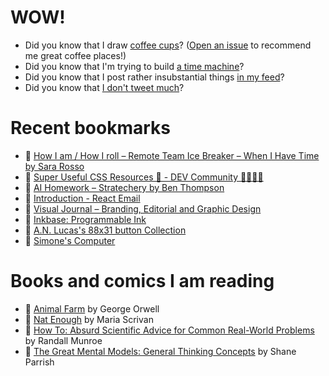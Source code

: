 # WOW!

- Did you know that I draw [coffee cups](https://papercups.mamuso.net/)? ([Open an issue](https://github.com/mamuso/papercups/issues) to recommend me great coffee places!)
- Did you know that I'm trying to build [a time machine](https://github.com/mamuso/fluxcapacitor)?
- Did you know that I post rather insubstantial things [in my feed](https://feed.mamuso.net/)?
- Did you know that [I don't tweet much](https://twitter.com/mamuso)?

# Recent bookmarks

- 👀 [How I am / How I roll – Remote Team Ice Breaker – When I Have Time by Sara Rosso](https://whenihavetime.com/2019/11/05/how-i-am-how-i-roll-remote-team-ice-breaker/)
- 👀 [Super Useful CSS Resources 🌈 - DEV Community 👩‍💻👨‍💻](https://dev.to/lissy93/super-useful-css-resources-1ba3)
- 👀 [AI Homework – Stratechery by Ben Thompson](https://stratechery.com/2022/ai-homework/)
- 👀 [Introduction - React Email](https://react.email/docs/introduction)
- 👀 [Visual Journal – Branding, Editorial and Graphic Design](https://visualjournal.it/page:6)
- 👀 [Inkbase: Programmable Ink](https://www.inkandswitch.com/inkbase/)
- 👀 [A.N. Lucas's 88x31 button Collection](https://anlucas.neocities.org/88x31Buttons.html)
- 👀 [Simone's Computer](https://simone.computer/#/webdesktops)


# Books and comics I am reading

- 📘 [Animal Farm](https://www.goodreads.com/book/show/8349198) by George Orwell
- 📘 [Nat Enough](https://www.goodreads.com/book/show/45714795) by Maria Scrivan
- 📘 [How To: Absurd Scientific Advice for Common Real-World Problems](https://www.goodreads.com/book/show/43851501) by Randall Munroe
- 📘 [The Great Mental Models: General Thinking Concepts](https://www.goodreads.com/book/show/58103132) by Shane Parrish

